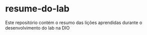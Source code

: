 # resume-do-lab
Este repositório contém o resumo das lições aprendidas durante o desenvolvimento do lab na DIO
